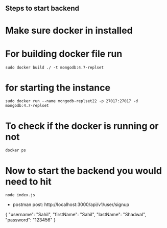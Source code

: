 ## Steps to start backend

# Make sure docker in installed

# For building docker file run

`sudo docker build ./ -t mongodb:4.7-replset `

# for starting the instance

`sudo docker run --name mongodb-replset22 -p 27017:27017 -d mongodb:4.7-replset`

# To check if the docker is running or not

`docker ps `

# Now to start the backend you would need to hit

`node index.js`

- postman post: http://localhost:3000/api/v1/user/signup

{
"username": "Sahil",
"firstName": "Sahil",
"lastName": "Shadwal",
"password": "123456"
}
